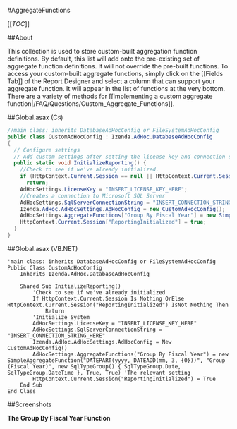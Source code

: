 #AggregateFunctions

[[_TOC_]]

##About

This collection is used to store custom-built aggregation function definitions. By default, this list will add onto the pre-existing set of aggregate function definitions. It will not override the pre-built functions. To access your custom-built aggregate functions, simply click on the [[Fields Tab]] of the Report Designer and select a column that can support your aggregate function. It will appear in the list of functions at the very bottom. There are a variety of methods for [[implementing a custom aggregate function|/FAQ/Questions/Custom_Aggregate_Functions]].

##Global.asax (C♯)

```csharp
//main class: inherits DatabaseAdHocConfig or FileSystemAdHocConfig
public class CustomAdHocConfig : Izenda.AdHoc.DatabaseAdHocConfig
{
  // Configure settings
  // Add custom settings after setting the license key and connection string by overriding the ConfigureSettings() method
  public static void InitializeReporting() {
    //Check to see if we've already initialized.
    if (HttpContext.Current.Session == null || HttpContext.Current.Session["ReportingInitialized"] != null)
      return;
    AdHocSettings.LicenseKey = "INSERT_LICENSE_KEY_HERE";
    //Creates a connection to Microsoft SQL Server
    AdHocSettings.SqlServerConnectionString = "INSERT_CONNECTION_STRING_HERE";
    Izenda.AdHoc.AdHocSettings.AdHocConfig = new CustomAdHocConfig();
    AdHocSettings.AggregateFunctions["Group By Fiscal Year"] = new SimpleAggregateFunction("DATEPART(yyyy, DATEADD(mm, 3, {0}))", "Group (Fiscal Year)", new SqlTypeGroup[] { SqlTypeGroup.Date, SqlTypeGroup.DateTime }, true, true); //The relevant setting
    HttpContext.Current.Session["ReportingInitialized"] = true;
  }
}
```

##Global.asax (VB.NET)

```visualbasic
'main class: inherits DatabaseAdHocConfig or FileSystemAdHocConfig
Public Class CustomAdHocConfig
    Inherits Izenda.AdHoc.DatabaseAdHocConfig

    Shared Sub InitializeReporting()
        'Check to see if we've already initialized
        If HttpContext.Current.Session Is Nothing OrElse HttpContext.Current.Session("ReportingInitialized") IsNot Nothing Then
            Return
        'Initialize System
        AdHocSettings.LicenseKey = "INSERT_LICENSE_KEY_HERE"
        AdHocSettings.SqlServerConnectionString = "INSERT_CONNECTION_STRING_HERE"
        Izenda.AdHoc.AdHocSettings.AdHocConfig = New CustomAdHocConfig()
        AdHocSettings.AggregateFunctions("Group By Fiscal Year") = new SimpleAggregateFunction("DATEPART(yyyy, DATEADD(mm, 3, {0}))", "Group (Fiscal Year)", new SqlTypeGroup() { SqlTypeGroup.Date, SqlTypeGroup.DateTime }, True, True) 'The relevant setting
        HttpContext.Current.Session("ReportingInitialized") = True
    End Sub
End Class
```

##Screenshots

**The Group By Fiscal Year Function**

![]()
